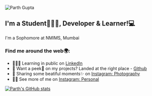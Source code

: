 ![Parth Gupta](https://user-images.githubusercontent.com/82574933/142492135-4bd0aed8-78d9-4936-abb4-36a718be0943.png)








## I'm a Student👨🏻‍🎓, Developer & Learner!💻

I'm a Sophomore at NMIMS, Mumbai

### Find me around the web🌍:
- 🧑🏻‍💻 Learning in public on [LinkedIn](https://www.linkedin.com/in/parth-gupta-760b1411b/) 
- 📲 Want a peek👀 on my projects? Landed at the right place - [Github](https://github.com/parth-gpt)
- 📸 Sharing some beatiful moments✨ on [Instagram: Photography](https://www.instagram.com/theshutterstories_/)
- 🤵🏻 See more of me on [Instagram: Personal](https://www.instagram.com/parth_gpt/)
<!--
**parth-gpt10/parth-gpt10** is a ✨ _special_ ✨ repository because its `README.md` (this file) appears on your GitHub profile.

Here are some ideas to get you started:

- 🔭 I’m currently working on ...
- 🌱 I’m currently learning ...
- 👯 I’m looking to collaborate on ...
- 🤔 I’m looking for help with ...
- 💬 Ask me about ...
- 📫 How to reach me: ...
- 😄 Pronouns: ...
- ⚡ Fun fact: ...
-->
[![Parth's GitHub stats](https://github-readme-stats.vercel.app/api?username=parth-gpt&count_private=true&show_icons=true&theme=maroongold)](https://github.com/parth-gpt/github-readme-stats)
